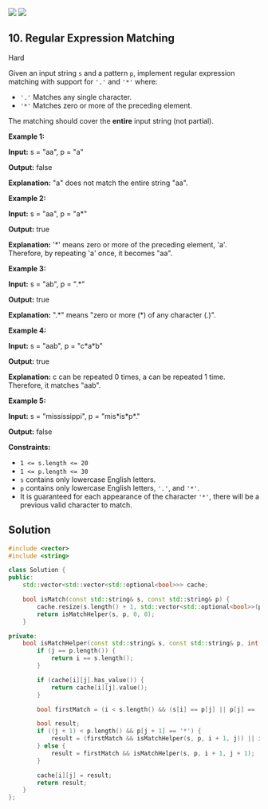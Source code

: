 [![](https://img.shields.io/github/stars/LeetCode-in-Cpp/LeetCode-in-Cpp?label=Stars&style=flat-square)](https://github.com/LeetCode-in-Cpp/LeetCode-in-Cpp)
[![](https://img.shields.io/github/forks/LeetCode-in-Cpp/LeetCode-in-Cpp?label=Fork%20me%20on%20GitHub%20&style=flat-square)](https://github.com/LeetCode-in-Cpp/LeetCode-in-Cpp/fork)

## 10\. Regular Expression Matching

Hard

Given an input string `s` and a pattern `p`, implement regular expression matching with support for `'.'` and `'*'` where:

*   `'.'` Matches any single character.
*   `'*'` Matches zero or more of the preceding element.

The matching should cover the **entire** input string (not partial).

**Example 1:**

**Input:** s = "aa", p = "a"

**Output:** false

**Explanation:** "a" does not match the entire string "aa". 

**Example 2:**

**Input:** s = "aa", p = "a\*"

**Output:** true

**Explanation:** '\*' means zero or more of the preceding element, 'a'. Therefore, by repeating 'a' once, it becomes "aa". 

**Example 3:**

**Input:** s = "ab", p = ".\*"

**Output:** true

**Explanation:** ".\*" means "zero or more (\*) of any character (.)". 

**Example 4:**

**Input:** s = "aab", p = "c\*a\*b"

**Output:** true

**Explanation:** c can be repeated 0 times, a can be repeated 1 time. Therefore, it matches "aab". 

**Example 5:**

**Input:** s = "mississippi", p = "mis\*is\*p\*."

**Output:** false 

**Constraints:**

*   `1 <= s.length <= 20`
*   `1 <= p.length <= 30`
*   `s` contains only lowercase English letters.
*   `p` contains only lowercase English letters, `'.'`, and `'*'`.
*   It is guaranteed for each appearance of the character `'*'`, there will be a previous valid character to match.

## Solution

```cpp
#include <vector>
#include <string>

class Solution {
public:
    std::vector<std::vector<std::optional<bool>>> cache;

    bool isMatch(const std::string& s, const std::string& p) {
        cache.resize(s.length() + 1, std::vector<std::optional<bool>>(p.length() + 1));
        return isMatchHelper(s, p, 0, 0);
    }

private:
    bool isMatchHelper(const std::string& s, const std::string& p, int i, int j) {
        if (j == p.length()) {
            return i == s.length();
        }

        if (cache[i][j].has_value()) {
            return cache[i][j].value();
        }

        bool firstMatch = (i < s.length() && (s[i] == p[j] || p[j] == '.'));

        bool result;
        if ((j + 1) < p.length() && p[j + 1] == '*') {
            result = (firstMatch && isMatchHelper(s, p, i + 1, j)) || isMatchHelper(s, p, i, j + 2);
        } else {
            result = firstMatch && isMatchHelper(s, p, i + 1, j + 1);
        }

        cache[i][j] = result;
        return result;
    }
};
```
